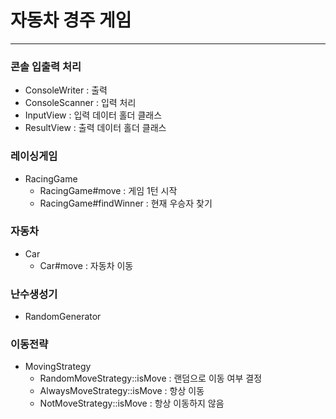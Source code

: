 # 자동차 경주 게임
---
### 콘솔 입출력 처리
- ConsoleWriter : 출력
- ConsoleScanner : 입력 처리
- InputView : 입력 데이터 홀더 클래스
- ResultView : 출력 데이터 홀더 클래스

### 레이싱게임
- RacingGame
  - RacingGame#move : 게임 1턴 시작
  - RacingGame#findWinner : 현재 우승자 찾기

### 자동차
- Car
  - Car#move : 자동차 이동 

### 난수생성기
- RandomGenerator

### 이동전략
- MovingStrategy
  - RandomMoveStrategy::isMove : 랜덤으로 이동 여부 결정
  - AlwaysMoveStrategy::isMove : 항상 이동
  - NotMoveStrategy::isMove : 항상 이동하지 않음